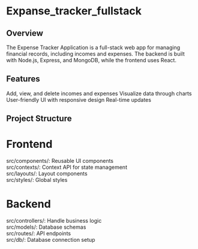 # Expanse_tracker_fullstack

## Overview
The Expense Tracker Application is a full-stack web app for managing financial records, including incomes and expenses. The backend is built with Node.js, Express, and MongoDB, while the frontend uses React.

## Features
Add, view, and delete incomes and expenses
Visualize data through charts
User-friendly UI with responsive design
Real-time updates
## Project Structure
# Frontend
src/components/: Reusable UI components <br>
src/contexts/: Context API for state management<br>
src/layouts/: Layout components<br>
src/styles/: Global styles<br>
# Backend
src/controllers/: Handle business logic<br>
src/models/: Database schemas<br>
src/routes/: API endpoints<br>
src/db/: Database connection setup<br>
